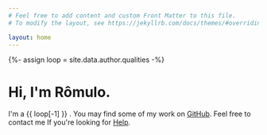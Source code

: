 ```yaml
---
# Feel free to add content and custom Front Matter to this file.
# To modify the layout, see https://jekyllrb.com/docs/themes/#overriding-theme-defaults

layout: home
---
```


{%- assign loop = site.data.author.qualities -%}

<div class="intro">
    <div class="intro-content">
        <h1>Hi, I'm Rômulo.</h1>
        <p>
        I'm a 
        <span class="cursor-write emphasis">
        {{ loop[-1] }}
        </span>
        . You may find some of my work on <a href="[github]">GitHub</a>. Feel free to contact me If you're looking for <a href="[Help]">Help</a>.<span class="cursor-blink">&nbsp;&nbsp;</span>
        </p>
    </div>
</div>

[github]: https://github.com/PinheiroCosta
[Help]: #help